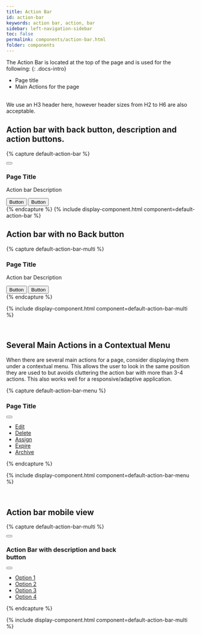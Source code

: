 ```yaml
---
title: Action Bar
id: action-bar
keywords: action bar, action, bar
sidebar: left-navigation-sidebar
toc: false
permalink: components/action-bar.html
folder: components
---
```


The Action Bar is located at the top of the page and is used for the following:
{: .docs-intro}
- Page title
- Main Actions for the page
  
<br>
We use an H3 header here, however header sizes from H2 to H6 are also acceptable.
<br>

## Action bar with back button, description and action buttons.
{% capture default-action-bar %}
<div class="fd-action-bar">
    <div class="fd-action-bar__back">
        <button class="fd-button--light fd-button--compact sap-icon--nav-back"></button>
    </div>
    <div class="fd-action-bar__header">
        <h3 class="fd-action-bar__title">
        Page Title
        </h3>
        <p class="fd-action-bar__description">Action bar Description </p>
    </div>
    <div class="fd-action-bar__actions">
        <button class=" fd-button--primary fd-button--l">Button</button>
        <button class=" fd-button--main fd-button--l">Button</button>
    </div>
</div>
{% endcapture %}
{% include display-component.html component=default-action-bar %}

<br/>

## Action bar with no Back button

{% capture default-action-bar-multi %}
<div class="fd-action-bar">
    <div class="fd-action-bar__header">
        <h3 class="fd-action-bar__title">
            Page Title
        </h3>
        <p class="fd-action-bar__description">Action bar Description </p>
    </div>
    <div class="fd-action-bar__actions">
        <button class=" fd-button--primary fd-button--l">Button</button>
        <button class=" fd-button--main fd-button--l">Button</button>
    </div>
</div>
{% endcapture %}

{% include display-component.html component=default-action-bar-multi %}

<br/>

## Several Main Actions in a Contextual Menu

When there are several main actions for a page, consider displaying them under a contextual menu. This allows the user to look in the same position they are used to but avoids cluttering the action bar with more than 3-4 actions. This also works well for a responsive/adaptive application.

{% capture default-action-bar-menu %}
<div class="fd-action-bar">
    <div class="fd-action-bar__header">
      <h3 class="fd-action-bar__title">
          Page Title
      </h3>
    </div>
    <div class="fd-action-bar__actions">
            <div class="fd-popover">
                <div class="fd-popover__control">
                    <button class="fd-button--light sap-icon--overflow"
                    aria-controls="wgxzK859" aria-haspopup="true" aria-expanded="false" aria-label="More"></button>
                </div>
                <div class="fd-popover__body" aria-hidden="true" id="wgxzK859">
                    <nav class="fd-menu" id="">
                        <ul class="fd-menu__list">
                            <li><a href="#" class="fd-menu__item">Edit</a></li>
                            <li><a href="#" class="fd-menu__item">Delete</a></li>
                            <li><a href="#" class="fd-menu__item">Assign</a></li>
                            <li><a href="#" class="fd-menu__item">Expire</a></li>
                            <li><a href="#" class="fd-menu__item">Archive</a></li>
                        </ul>
                    </nav>
                </div>
            </div>
        </div>
</div>
{% endcapture %}

{% include display-component.html component=default-action-bar-menu %}

<br/>

## Action bar mobile view

{% capture default-action-bar-multi %}
<div style="width:319px;">
    <div class="fd-action-bar">
        <div class="fd-action-bar__back">
            <button class="fd-button--light fd-button--compact sap-icon--nav-back"></button>
        </div>
        <div class="fd-action-bar__header">
            <h3 class="fd-action-bar__title">
                Action Bar with description and back button
            </h3>
        </div>
        <div class="fd-action-bar__actions">
            <div class="fd-popover">
                <div class="fd-popover__control">
                    <button class="fd-button--light sap-icon--overflow"
                    aria-controls="wgxzK85" aria-haspopup="true" aria-expanded="false" aria-label="More"></button>
                </div>
                <div class="fd-popover__body" aria-hidden="true" id="wgxzK85">
                    <nav class="fd-menu" id="">
                        <ul class="fd-menu__list">
                            <li><a href="#" class="fd-menu__item">Option 1</a></li>
                            <li><a href="#" class="fd-menu__item">Option 2</a></li>
                            <li><a href="#" class="fd-menu__item">Option 3</a></li>
                            <li><a href="#" class="fd-menu__item">Option 4</a></li>
                        </ul>
                    </nav>
                </div>
            </div>
        </div>
    </div>
</div>
{% endcapture %}

{% include display-component.html component=default-action-bar-multi %}

